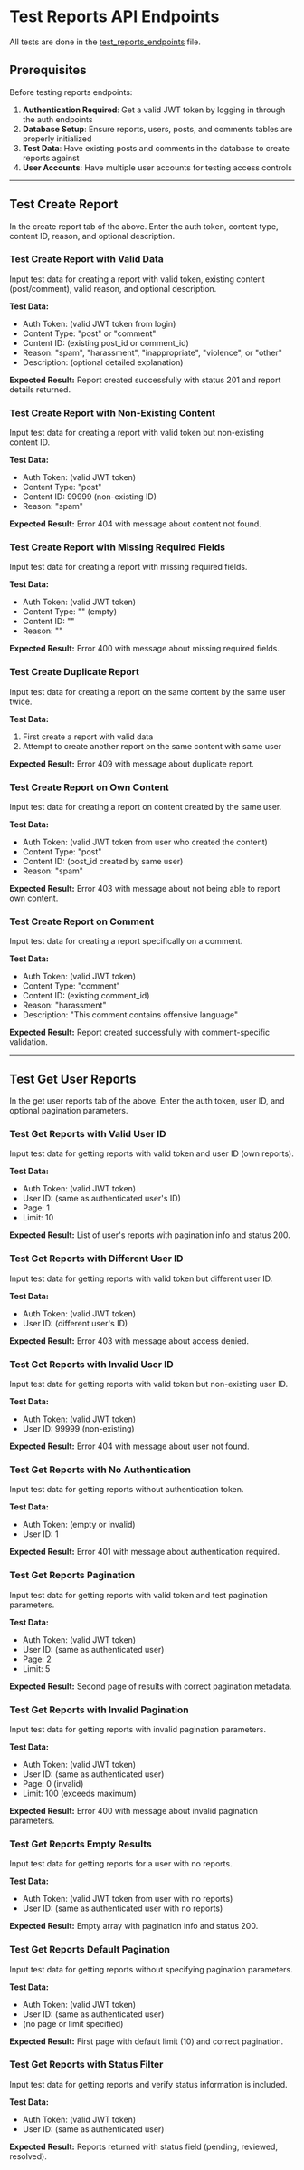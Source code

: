 # Test Reports API Endpoints

All tests are done in the [test_reports_endpoints](../../tests/test_reports_endpoints.php) file.

## Prerequisites

Before testing reports endpoints:

1. **Authentication Required**: Get a valid JWT token by logging in through the auth endpoints
2. **Database Setup**: Ensure reports, users, posts, and comments tables are properly initialized
3. **Test Data**: Have existing posts and comments in the database to create reports against
4. **User Accounts**: Have multiple user accounts for testing access controls

---

## Test Create Report

In the create report tab of the above. Enter the auth token, content type, content ID, reason, and optional description.

### Test Create Report with Valid Data

Input test data for creating a report with valid token, existing content (post/comment), valid reason, and optional description.

**Test Data:**
- Auth Token: (valid JWT token from login)
- Content Type: "post" or "comment"
- Content ID: (existing post_id or comment_id)
- Reason: "spam", "harassment", "inappropriate", "violence", or "other"
- Description: (optional detailed explanation)

**Expected Result:** Report created successfully with status 201 and report details returned.

### Test Create Report with Non-Existing Content

Input test data for creating a report with valid token but non-existing content ID.

**Test Data:**
- Auth Token: (valid JWT token)
- Content Type: "post"
- Content ID: 99999 (non-existing ID)
- Reason: "spam"

**Expected Result:** Error 404 with message about content not found.

### Test Create Report with Missing Required Fields

Input test data for creating a report with missing required fields.

**Test Data:**
- Auth Token: (valid JWT token)
- Content Type: "" (empty)
- Content ID: ""
- Reason: ""

**Expected Result:** Error 400 with message about missing required fields.


### Test Create Duplicate Report

Input test data for creating a report on the same content by the same user twice.

**Test Data:**
1. First create a report with valid data
2. Attempt to create another report on the same content with same user

**Expected Result:** Error 409 with message about duplicate report.

### Test Create Report on Own Content

Input test data for creating a report on content created by the same user.

**Test Data:**
- Auth Token: (valid JWT token from user who created the content)
- Content Type: "post"
- Content ID: (post_id created by same user)
- Reason: "spam"

**Expected Result:** Error 403 with message about not being able to report own content.

### Test Create Report on Comment

Input test data for creating a report specifically on a comment.

**Test Data:**
- Auth Token: (valid JWT token)
- Content Type: "comment"
- Content ID: (existing comment_id)
- Reason: "harassment"
- Description: "This comment contains offensive language"

**Expected Result:** Report created successfully with comment-specific validation.

---

## Test Get User Reports

In the get user reports tab of the above. Enter the auth token, user ID, and optional pagination parameters.

### Test Get Reports with Valid User ID

Input test data for getting reports with valid token and user ID (own reports).

**Test Data:**
- Auth Token: (valid JWT token)
- User ID: (same as authenticated user's ID)
- Page: 1
- Limit: 10

**Expected Result:** List of user's reports with pagination info and status 200.

### Test Get Reports with Different User ID

Input test data for getting reports with valid token but different user ID.

**Test Data:**
- Auth Token: (valid JWT token)
- User ID: (different user's ID)

**Expected Result:** Error 403 with message about access denied.

### Test Get Reports with Invalid User ID

Input test data for getting reports with valid token but non-existing user ID.

**Test Data:**
- Auth Token: (valid JWT token)
- User ID: 99999 (non-existing)

**Expected Result:** Error 404 with message about user not found.

### Test Get Reports with No Authentication

Input test data for getting reports without authentication token.

**Test Data:**
- Auth Token: (empty or invalid)
- User ID: 1

**Expected Result:** Error 401 with message about authentication required.

### Test Get Reports Pagination

Input test data for getting reports with valid token and test pagination parameters.

**Test Data:**
- Auth Token: (valid JWT token)
- User ID: (same as authenticated user)
- Page: 2
- Limit: 5

**Expected Result:** Second page of results with correct pagination metadata.

### Test Get Reports with Invalid Pagination

Input test data for getting reports with invalid pagination parameters.

**Test Data:**
- Auth Token: (valid JWT token)
- User ID: (same as authenticated user)
- Page: 0 (invalid)
- Limit: 100 (exceeds maximum)

**Expected Result:** Error 400 with message about invalid pagination parameters.

### Test Get Reports Empty Results

Input test data for getting reports for a user with no reports.

**Test Data:**
- Auth Token: (valid JWT token from user with no reports)
- User ID: (same as authenticated user with no reports)

**Expected Result:** Empty array with pagination info and status 200.

### Test Get Reports Default Pagination

Input test data for getting reports without specifying pagination parameters.

**Test Data:**
- Auth Token: (valid JWT token)
- User ID: (same as authenticated user)
- (no page or limit specified)

**Expected Result:** First page with default limit (10) and correct pagination.

### Test Get Reports with Status Filter

Input test data for getting reports and verify status information is included.

**Test Data:**
- Auth Token: (valid JWT token)
- User ID: (same as authenticated user)

**Expected Result:** Reports returned with status field (pending, reviewed, resolved).